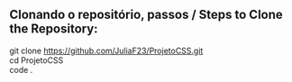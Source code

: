 ## Clonando o repositório, passos / Steps to Clone the Repository:

git clone https://github.com/JuliaF23/ProjetoCSS.git <br>
cd ProjetoCSS <br>
code . <br>
